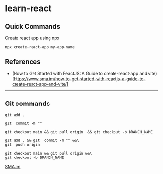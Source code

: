 # learn-react

## Quick Commands

Create react app using npx

```
npx create-react-app my-app-name
```

## References

- (How to Get Started with ReactJS: A Guide to create-react-app and vite)[https://www.sma.im/how-to-get-started-with-reactjs-a-guide-to-create-react-app-and-vite/]

---

## Git commands

```
git add .
```

```
git  commit -m ""
```

```
git checkout main && git pull origin  && git checkout -b BRANCH_NAME
```

```
git add . && git  commit -m "" &&\
git  push origin
```

```
git checkout main && git pull origin &&\
git checkout -b BRANCH_NAME
```

[SMA.im](https://sma.im)

